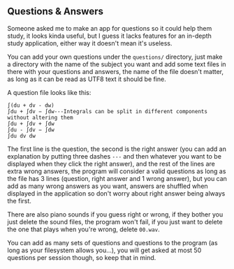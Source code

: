 Questions & Answers
----------------------

Someone asked me to make an app for questions so it could help them study, it looks kinda useful, but
I guess it lacks features for an in-depth study application, either way it doesn't mean it's useless.

You can add your own questions under the `questions/` directory, just make a directory with the name
of the subject you want and add some text files in there with your questions and answers, the name of
the file doesn't matter, as long as it can be read as UTF8 text it should be fine.

A question file looks like this:

```
∫(du + dv - dw)
∫du + ∫dv − ∫dw---Integrals can be split in different components without altering them
∫du + ∫dv + ∫dw
∫du - ∫dv − ∫dw
∫du dv dw
```

The first line is the question, the second is the right answer (you can add an explanation by putting
three dashes `---` and then whatever you want to be displayed when they click the right answer), and
the rest of the lines are extra wrong answers, the program will consider a valid questions as long as
the file has 3 lines (question, right answer and 1 wrong answer), but you can add as many wrong answers
as you want, answers are shuffled when displayed in the application so don't worry about right answer
being always the first.

There are also piano sounds if you guess right or wrong, if they bother you just delete the sound files,
the program won't fail, if you just want to delete the one that plays when you're wrong, delete `00.wav`.

You can add as many sets of questions and questions to the program (as long as your filesystem allows
you...), you will get asked at most 50 questions per session though, so keep that in mind.
